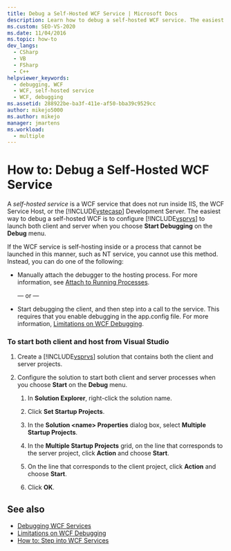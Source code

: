 ```yaml
---
title: Debug a Self-Hosted WCF Service | Microsoft Docs
description: Learn how to debug a self-hosted WCF service. The easiest way (but not always possible) is to configure Visual Studio to launch both client and server.
ms.custom: SEO-VS-2020
ms.date: 11/04/2016
ms.topic: how-to
dev_langs: 
  - CSharp
  - VB
  - FSharp
  - C++
helpviewer_keywords: 
  - debugging, WCF
  - WCF, self-hosted service
  - WCF, debugging
ms.assetid: 288922be-ba3f-411e-af50-bba39c9529cc
author: mikejo5000
ms.author: mikejo
manager: jmartens
ms.workload: 
  - multiple
---
```

# How to: Debug a Self-Hosted WCF Service
A *self-hosted service* is a WCF service that does not run inside IIS, the WCF Service Host, or the [!INCLUDE[vstecasp](../code-quality/includes/vstecasp_md.md)] Development Server. The easiest way to debug a self-hosted WCF is to configure [!INCLUDE[vsprvs](../code-quality/includes/vsprvs_md.md)] to launch both client and server when you choose **Start Debugging** on the **Debug** menu.

 If the WCF service is self-hosting inside or a process that cannot be launched in this manner, such as NT service, you cannot use this method. Instead, you can do one of the following:

- Manually attach the debugger to the hosting process. For more information, see [Attach to Running Processes](../debugger/attach-to-running-processes-with-the-visual-studio-debugger.md).

     — or —

- Start debugging the client, and then step into a call to the service. This requires that you enable debugging in the app.config file. For more information, [Limitations on WCF Debugging](../debugger/limitations-on-wcf-debugging.md).

### To start both client and host from Visual Studio

1. Create a [!INCLUDE[vsprvs](../code-quality/includes/vsprvs_md.md)] solution that contains both the client and server projects.

2. Configure the solution to start both client and server processes when you choose **Start** on the **Debug** menu.

   1. In **Solution Explorer**, right-click the solution name.

   2. Click **Set Startup Projects**.

   3. In the **Solution \<name> Properties** dialog box, select **Multiple Startup Projects**.

   4. In the **Multiple Startup Projects** grid, on the line that corresponds to the server project, click **Action** and choose **Start**.

   5. On the line that corresponds to the client project, click **Action** and choose **Start**.

   6. Click **OK**.

## See also
- [Debugging WCF Services](../debugger/debugging-wcf-services.md)
- [Limitations on WCF Debugging](../debugger/limitations-on-wcf-debugging.md)
- [How to: Step into WCF Services](../debugger/how-to-step-into-wcf-services.md)

